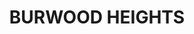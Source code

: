---
lastmod: '2025-04-06T06:05:20+00:00'
latitude: -33.892944
layout: suburb
longitude: 151.087741
postcode: '2136'
state: NSW
title: BURWOOD HEIGHTS
url: /nsw/burwood-heights/
---